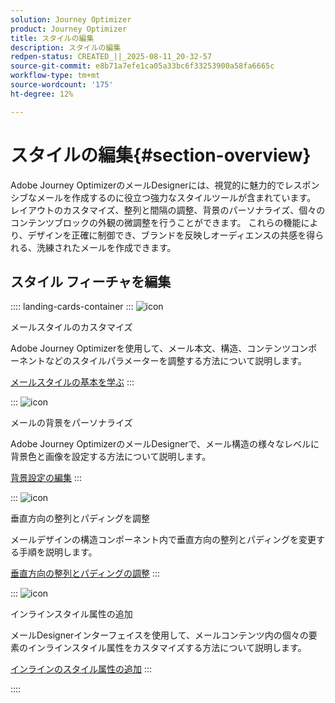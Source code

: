 ```yaml
---
solution: Journey Optimizer
product: Journey Optimizer
title: スタイルの編集
description: スタイルの編集
redpen-status: CREATED_||_2025-08-11_20-32-57
source-git-commit: e8b71a7efe1ca05a33bc6f33253900a58fa6665c
workflow-type: tm+mt
source-wordcount: '175'
ht-degree: 12%

---
```



# スタイルの編集{#section-overview}

Adobe Journey OptimizerのメールDesignerには、視覚的に魅力的でレスポンシブなメールを作成するのに役立つ強力なスタイルツールが含まれています。 レイアウトのカスタマイズ、整列と間隔の調整、背景のパーソナライズ、個々のコンテンツブロックの外観の微調整を行うことができます。 これらの機能により、デザインを正確に制御でき、ブランドを反映しオーディエンスの共感を得られる、洗練されたメールを作成できます。

## スタイル フィーチャを編集

:::: landing-cards-container
:::
![icon](https://cdn.experienceleague.adobe.com/icons/circle-play.svg?lang=ja)

メールスタイルのカスタマイズ

Adobe Journey Optimizerを使用して、メール本文、構造、コンテンツコンポーネントなどのスタイルパラメーターを調整する方法について説明します。

[メールスタイルの基本を学ぶ](../using/email/get-started-email-style.md)
:::

:::
![icon](https://cdn.experienceleague.adobe.com/icons/bullseye.svg?lang=ja)

メールの背景をパーソナライズ

Adobe Journey OptimizerのメールDesignerで、メール構造の様々なレベルに背景色と画像を設定する方法について説明します。

[背景設定の編集](../using/email/backgrounds.md)
:::

:::
![icon](https://cdn.experienceleague.adobe.com/icons/list-check.svg?lang=ja)

垂直方向の整列とパディングを調整

メールデザインの構造コンポーネント内で垂直方向の整列とパディングを変更する手順を説明します。

[垂直方向の整列とパディングの調整](../using/email/alignment-and-padding.md)
:::

:::
![icon](https://cdn.experienceleague.adobe.com/icons/code-branch.svg?lang=ja)

インラインスタイル属性の追加

メールDesignerインターフェイスを使用して、メールコンテンツ内の個々の要素のインラインスタイル属性をカスタマイズする方法について説明します。

[インラインのスタイル属性の追加](../using/email/inline-styling.md)
:::

::::
